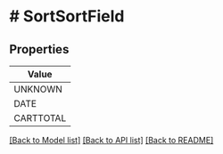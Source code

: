 # # SortSortField


## Properties 



| Value |
------------ | 
UNKNOWN|UNKNOWN
DATE|DATE
CARTTOTAL|CART_TOTAL

[[Back to Model list]](../../README.md#models) [[Back to API list]](../../README.md#endpoints) [[Back to README]](../../README.md)

